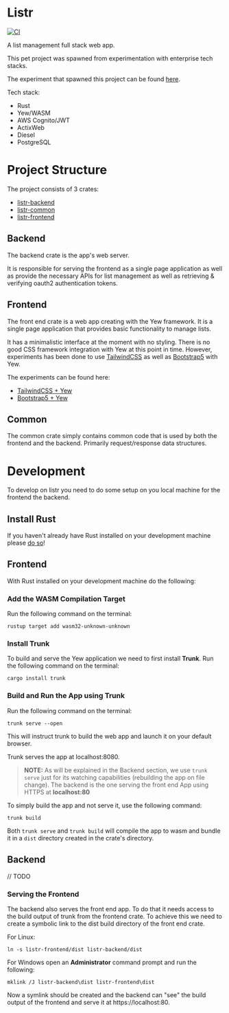 # Listr
[![CI](https://github.com/agkountis/listr/actions/workflows/ci.yml/badge.svg)](https://github.com/agkountis/listr/actions/workflows/ci.yml)

A list management full stack web app.

This pet project was spawned from experimentation with enterprise tech stacks.

The experiment that spawned this project can be found [here](https://github.com/agkountis/enterprise-stack-experiments/tree/main/rust/experiment-6-list-app).

Tech stack:
* Rust
* Yew/WASM
* AWS Cognito/JWT
* ActixWeb
* Diesel
* PostgreSQL

# Project Structure
The project consists of 3 crates:
* [listr-backend](/listr-backend)
* [listr-common](/listr-common)
* [listr-frontend](/listr-frontend)

## Backend
The backend crate is the app's web server. 

It is responsible for serving the frontend as a
single page application as well as provide the necessary APIs for list management as well as
retrieving & verifying oauth2 authentication tokens.

## Frontend
The front end crate is a web app creating with the Yew framework. It is a single page application 
that provides basic functionality to manage lists.

It has a minimalistic interface at the moment with no styling. There is no good CSS framework integration with Yew at this point in time.
However, experiments has been done to use [TailwindCSS](https://tailwindcss.com/) as well as [Bootstrap5](https://getbootstrap.com/) with Yew.

The experiments can be found here:
* [TailwindCSS + Yew](https://github.com/agkountis/enterprise-stack-experiments/tree/main/rust/experiment-5-yew-tailwindcss)
* [Bootstrap5 + Yew](https://github.com/agkountis/enterprise-stack-experiments/tree/main/rust/experiment-3-yew-bootstrap5-css)

## Common
The common crate simply contains common code that is used by both the frontend and the backend. Primarily request/response data structures.

# Development
To develop on listr you need to do some setup on you local machine for the frontend the backend.

## Install Rust
If you haven't already have Rust installed on your development machine please [do so](https://www.rust-lang.org/tools/install)!

## Frontend
With Rust installed on your development machine do the following:

### Add the WASM Compilation Target
Run the following command on the terminal:
```
rustup target add wasm32-unknown-unknown
```

### Install Trunk
To build and serve the Yew application we need to first install **Trunk**.
Run the following command on the terminal:
```
cargo install trunk
```

### Build and Run the App using Trunk
Run the following command on the terminal:
```
trunk serve --open
```
This will instruct trunk to build the web app and launch it on your default browser.

Trunk serves the app at localhost:8080.

> **NOTE:** As will be explained in the Backend section, we use ``trunk serve`` just for its watching capabilities (rebuilding the app on file change). 
> The backend is the one serving the front end App using HTTPS at **localhost:80**

To simply build the app and not serve it, use the following command:
```shell
trunk build
```

Both ``trunk serve`` and ``trunk build`` will compile the app to wasm and bundle it in a ``dist`` directory created in 
the crate's directory.

## Backend

// TODO

### Serving the Frontend
The backend also serves the front end app. To do that it needs access to the build output of trunk from the frontend crate.
To achieve this we need to create a symbolic link to the dist build directory of the front end crate.

For Linux:
```shell
ln -s listr-frontend/dist listr-backend/dist
```

For Windows open an **Administrator** command prompt and run the following:
```shell
mklink /J listr-backend\dist listr-frontend\dist
```

Now a symlink should be created and the backend can "see" the build output of the frontend and serve it at https://localhost:80.
